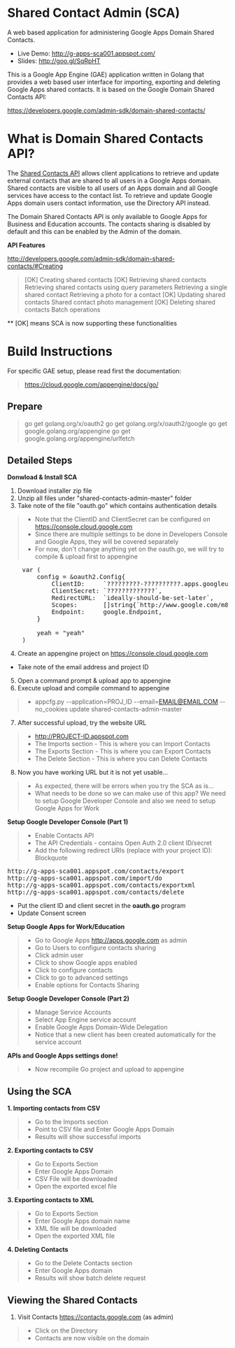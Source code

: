 # Shared Contact Admin (SCA)
A web based application for administering Google Apps Domain Shared Contacts.

* Live Demo: http://g-apps-sca001.appspot.com/
* Slides: http://goo.gl/SqRpHT

This is a Google App Engine (GAE) application written in Golang that provides a web based user interface for importing, exporting and deleting Google Apps shared contacts. It is based on the Google Domain Shared Contacts API:

https://developers.google.com/admin-sdk/domain-shared-contacts/

What is Domain Shared Contacts API?
===========

The [Shared Contacts API](https://developers.google.com/admin-sdk/domain-shared-contacts/) allows client applications to retrieve and update external contacts that are shared to all users in a Google Apps domain. Shared contacts are visible to all users of an Apps domain and all Google services have access to the contact list. To retrieve and update Google Apps domain users contact information, use the Directory API instead.

The Domain Shared Contacts API is only available to Google Apps for Business and Education accounts. The contacts sharing is disabled by default and this can be enabled by the Admin of the domain.

**API Features**

http://developers.google.com/admin-sdk/domain-shared-contacts/#Creating

> [OK] Creating shared contacts
> [OK] Retrieving shared contacts 
> Retrieving shared contacts using query parameters 
> Retrieving a single shared contact
> Retrieving a photo for a contact 
> [OK] Updating shared contacts
> Shared contact photo management 
> [OK] Deleting shared contacts Batch operations

** [OK] means SCA is now supporting these functionalities

Build Instructions
===========

For specific GAE setup, please read first the documentation: 

> https://cloud.google.com/appengine/docs/go/

Prepare
-------
  

>   go get golang.org/x/oauth2
>      go get golang.org/x/oauth2/google
>      go get google.golang.org/appengine
>      go get google.golang.org/appengine/urlfetch

Detailed Steps
---------

**Donwload & Install SCA**

1. Download installer zip file
2. Unzip all files under "shared-contacts-admin-master" folder
3. Take note of the file "oauth.go" which contains authentication details

> * Note that the ClientID and ClientSecret can be configured on https://console.cloud.google.com
> * Since there are multiple settings to be done in Developers Console and Google Apps, they will be covered separately
> * For now, don't change anything yet on the oauth.go, we will try to compile & upload first to appengine

<pre>
    var (
        config = &oauth2.Config{
            ClientID:     `?????????-??????????.apps.googleusercontent.com`,
            ClientSecret: `?????????????`,
            RedirectURL:  `ideally-should-be-set-later`,
            Scopes:       []string{`http://www.google.com/m8/feeds/contacts/`},
            Endpoint:     google.Endpoint,
        }
    
        yeah = "yeah"
    )
</pre>

4. Create an appengine project on https://console.cloud.google.com
* Take note of the email address and project ID
5. Open a command prompt & upload app to appengine
6. Execute upload and compile command to appengine

> * appcfg.py --application=PROJ_ID --email=EMAIL@EMAIL.COM --no_cookies update shared-contacts-admin-master

7. After successful upload, try the website URL

> * http://PROJECT-ID.appspot.com
> * The Imports section - This is where you can Import Contacts
> * The Exports Section - This is where you can Export Contacts
> * The Delete Section - This is where you can Delete Contacts

8. Now you have working URL but it is not yet usable...

> * As expected, there will be errors when you try the SCA as is...
> * What needs to be done so we can make use of this app? We need to setup Google Developer Console and also we need to setup Google Apps
> for Work

**Setup Google Developer Console (Part 1)**

> * Enable Contacts API
> * The API Credentials - contains Open Auth 2.0 client ID/secret
> * Add the following redirect URIs (replace with your project ID):
> Blockquote

<pre>
http://g-apps-sca001.appspot.com/contacts/export
http://g-apps-sca001.appspot.com/import/do
http://g-apps-sca001.appspot.com/contacts/exportxml
http://g-apps-sca001.appspot.com/contacts/delete
</pre>
* Put the client ID and client secret in the **oauth.go** program
* Update Consent screen

**Setup Google Apps for Work/Education**

> * Go to Google Apps http://apps.google.com as admin
> * Go to Users to configure contacts sharing
> * Click admin user
> * Click to show Google apps enabled
> * Click to configure contacts
> * Click to go to advanced settings
> * Enable options for Contacts Sharing

**Setup Google Developer Console (Part 2)**

> * Manage Service Accounts
> * Select App Engine service account
> * Enable Google Apps Domain-Wide Delegation
> * Notice that a new client has been created automatically for the service account

**APIs and Google Apps settings done!**

> * Now recompile Go project and upload to appengine

Using the SCA
---------
**1. Importing contacts from CSV**

> * Go to the Imports section
> * Point to CSV file and Enter Google Apps Domain
> * Results will show successful imports

**2. Exporting contacts to CSV**

> * Go to Exports Section
> * Enter Google Apps Domain
> * CSV File will be downloaded
> * Open the exported excel file

**3. Exporting contacts to XML**

> * Go to Exports Section
> * Enter Google Apps domain name
> * XML file will be downloaded
> * Open the exported XML file

**4. Deleting Contacts**

> * Go to the Delete Contacts section
> * Enter Google Apps domain
> * Results will show batch delete request

Viewing the Shared Contacts
---------
1. Visit Contacts https://contacts.google.com (as admin)

> * Click on the Directory
> * Contacts are now visible on the domain
